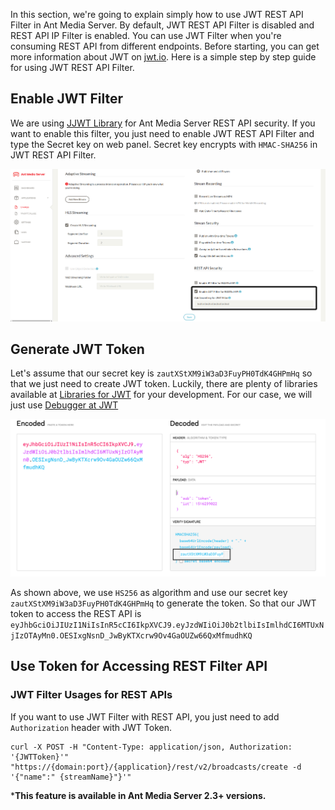 In this section, we're going to explain simply how to use JWT REST API Filter in Ant Media Server. By default, JWT REST API Filter is disabled and REST API IP Filter is enabled. 
You can use JWT Filter when you're consuming REST API from different endpoints. Before starting, you can get more information about JWT on [jwt.io](https://jwt.io). Here is a simple step by step guide for using JWT REST API Filter.

## Enable JWT Filter
We are using [JJWT Library](https://github.com/jwtk/jjwt) for Ant Media Server REST API security. If you want to enable this filter, you just need to enable JWT REST API Filter and type the Secret key on web panel. Secret key encrypts with `HMAC-SHA256` in JWT REST API Filter. 

<img src="images/jwt-filter-enable.png?raw=true" alt="">


## Generate JWT Token
Let's assume that our secret key is `zautXStXM9iW3aD3FuyPH0TdK4GHPmHq` so that we just need to create JWT token. Luckily, there are plenty of libraries available at [Libraries for JWT](https://jwt.io/#libraries-io) for your development. For our case, we will just use [Debugger at JWT](https://jwt.io#debugger-io)

<img src="images/generate_jwt_token.png?raw=true" alt="">

As shown above, we use `HS256` as algorithm and use our secret key `zautXStXM9iW3aD3FuyPH0TdK4GHPmHq` to generate the token. So that our JWT token to access the REST API is `eyJhbGciOiJIUzI1NiIsInR5cCI6IkpXVCJ9.eyJzdWIiOiJ0b2tlbiIsImlhdCI6MTUxNjIzOTAyMn0.OESIxgNsnD_JwByKTXcrw9Ov4GaOUZw66QxMfmudhKQ`



## Use Token for Accessing REST Filter API
### JWT Filter Usages for REST APIs
If you want to use JWT Filter with REST API, you just need to add `Authorization` header with JWT Token. 
  ```
curl -X POST -H "Content-Type: application/json, Authorization: '{JWTToken}'" "https://{domain:port}/{application}/rest/v2/broadcasts/create -d '{"name":" {streamName}"}'"
  ```

***This feature is available in Ant Media Server 2.3+ versions.**

